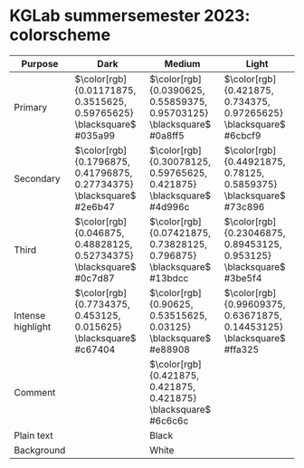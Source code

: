 # KGLab summersemester 2023: colorscheme

| Purpose | Dark | Medium | Light |
|---------|------|--------|-------|
| Primary | $\color[rgb]{0.01171875, 0.3515625, 0.59765625} \blacksquare$ #035a99 | $\color[rgb]{0.0390625, 0.55859375, 0.95703125} \blacksquare$ #0a8ff5 |  $\color[rgb]{0.421875, 0.734375, 0.97265625} \blacksquare$ #6cbcf9 |
| Secondary | $\color[rgb]{0.1796875, 0.41796875, 0.27734375} \blacksquare$ #2e6b47 |  $\color[rgb]{0.30078125, 0.59765625, 0.421875} \blacksquare$ #4d996c |  $\color[rgb]{0.44921875, 0.78125, 0.5859375} \blacksquare$ #73c896 |
| Third | $\color[rgb]{0.046875, 0.48828125, 0.52734375} \blacksquare$ #0c7d87 | $\color[rgb]{0.07421875, 0.73828125, 0.796875} \blacksquare$ #13bdcc | $\color[rgb]{0.23046875, 0.89453125, 0.953125} \blacksquare$ #3be5f4 |
| Intense highlight | $\color[rgb]{0.7734375, 0.453125, 0.015625} \blacksquare$ #c67404 |  $\color[rgb]{0.90625, 0.53515625, 0.03125} \blacksquare$ #e88908 | $\color[rgb]{0.99609375, 0.63671875, 0.14453125} \blacksquare$ #ffa325 |
| Comment |  |  $\color[rgb]{0.421875, 0.421875, 0.421875} \blacksquare$ #6c6c6c |
| Plain text |  | Black
| Background |  | White |
